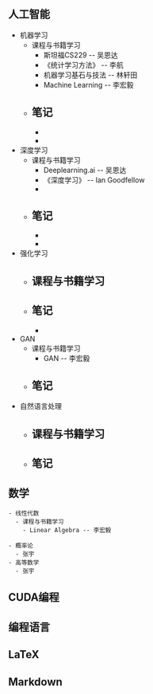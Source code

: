 ## 人工智能  
- 机器学习  
  - 课程与书籍学习  
    - 斯坦福CS229 -- 吴恩达  
    - 《统计学习方法》 -- 李航  
    - 机器学习基石与技法 -- 林轩田  
    - Machine Learning -- 李宏毅  
  - 笔记  
    - 
    - 
    -
- 深度学习  
  - 课程与书籍学习  
    - Deeplearning.ai -- 吴恩达  
    - 《深度学习》 -- Ian Goodfellow  
    - 
  - 笔记  
    -
    -
    -
- 强化学习  
  - 课程与书籍学习  
    -   
  - 笔记  
    -  
    -  
- GAN  
  - 课程与书籍学习  
    - GAN -- 李宏毅  
  - 笔记  
    -
- 自然语言处理  
  - 课程与书籍学习  
    -
  - 笔记  
    -

## 数学  
    - 线性代数  
      - 课程与书籍学习  
        - Linear Algebra -- 李宏毅  
        
    - 概率论  
      - 张宇  
    - 高等数学  
      - 张宇  
      
## CUDA编程
## 编程语言
## LaTeX
## Markdown
